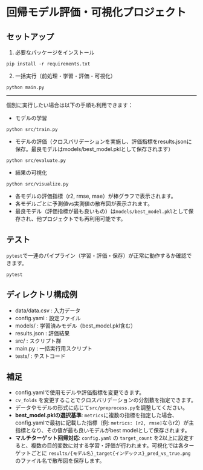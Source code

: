 # 回帰モデル評価・可視化プロジェクト

## セットアップ

1. 必要なパッケージをインストール
```
pip install -r requirements.txt
```

2. 一括実行（前処理・学習・評価・可視化）
```
python main.py
```

---

個別に実行したい場合は以下の手順も利用できます：

- モデルの学習
```
python src/train.py
```
- モデルの評価（クロスバリデーションを実施し、評価指標をresults.jsonに保存。最良モデルはmodels/best_model.pklとして保存されます）
```
python src/evaluate.py
```
- 結果の可視化
```
python src/visualize.py
```

- 各モデルの評価指標（r2, rmse, mae）が棒グラフで表示されます。
- 各モデルごとに予測値vs実測値の散布図が表示されます。
- 最良モデル（評価指標が最も良いもの）は`models/best_model.pkl`として保存され、他プロジェクトでも再利用可能です。

## テスト

`pytest`で一連のパイプライン（学習・評価・保存）が正常に動作するか確認できます。

```
pytest
```

## ディレクトリ構成例
- data/data.csv : 入力データ
- config.yaml : 設定ファイル
- models/ : 学習済みモデル（best_model.pkl含む）
- results.json : 評価結果
- src/ : スクリプト群
- main.py : 一括実行用スクリプト
- tests/ : テストコード

## 補足
- config.yamlで使用モデルや評価指標を変更できます。
- `cv_folds` を変更することでクロスバリデーションの分割数を指定できます。
- データやモデルの形式に応じて`src/preprocess.py`を調整してください。
- **best_model.pklの選択基準**: `metrics`に複数の指標を指定した場合、config.yamlで最初に記載した指標（例: `metrics: [r2, rmse]`ならr2）が主指標となり、その値が最も良いモデルがbest modelとして保存されます。
- **マルチターゲット回帰対応**: `config.yaml` の `target_count` を2以上に設定すると、複数の目的変数に対する学習・評価が行われます。可視化では各ターゲットごとに `results/{モデル名}_target{インデックス}_pred_vs_true.png` のファイル名で散布図を保存します。
